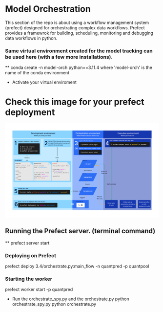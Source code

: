 # Model Orchestration
This section of the repo is about using a workflow management system (prefect) designed for orchestrating complex data workflows. 
Prefect provides a framewrok for building, scheduling, monitoring and debugging data workflows in python.


### Same virtual environment created for the model tracking can be used here (with a few more installations).
** conda create -n model-orch python==3.11.4
where 'model-orch' is the name of the conda environment

* Activate your virtual enviroment


# Check this image for your prefect deployment
![alt text](Activity-create-run-deployment.png)

## Running the Prefect server. (terminal command) 
** prefect server start 

### Deploying on Prefect
prefect deploy 3.4/orchestrate.py:main_flow -n quantpred -p quantpool

### Starting the worker
prefect worker start -p quantpred

* Run the orchestrate_spy.py and the orchestrate.py
python orchestrate_spy.py
python orchestrate.py